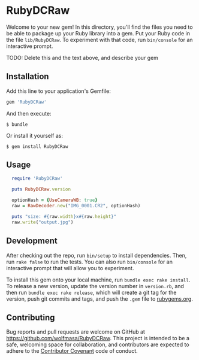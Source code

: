 # RubyDCRaw

Welcome to your new gem! In this directory, you'll find the files you need to be able to package up your Ruby library into a gem. Put your Ruby code in the file `lib/RubyDCRaw`. To experiment with that code, run `bin/console` for an interactive prompt.

TODO: Delete this and the text above, and describe your gem

## Installation

Add this line to your application's Gemfile:

```ruby
gem 'RubyDCRaw'
```

And then execute:

    $ bundle

Or install it yourself as:

    $ gem install RubyDCRaw

## Usage

```ruby
  require 'RubyDCRaw'

  puts RubyDCRaw.version

  optionHash = {UseCameraWB: true}
  raw = RawDecoder.new("IMG_0001.CR2", optionHash)

  puts "size: #{raw.width}x#{raw.height}"
  raw.write("output.jpg")
```

## Development

After checking out the repo, run `bin/setup` to install dependencies. Then, run `rake false` to run the tests. You can also run `bin/console` for an interactive prompt that will allow you to experiment.

To install this gem onto your local machine, run `bundle exec rake install`. To release a new version, update the version number in `version.rb`, and then run `bundle exec rake release`, which will create a git tag for the version, push git commits and tags, and push the `.gem` file to [rubygems.org](https://rubygems.org).

## Contributing

Bug reports and pull requests are welcome on GitHub at https://github.com/wolfmasa/RubyDCRaw. This project is intended to be a safe, welcoming space for collaboration, and contributors are expected to adhere to the [Contributor Covenant](contributor-covenant.org) code of conduct.
